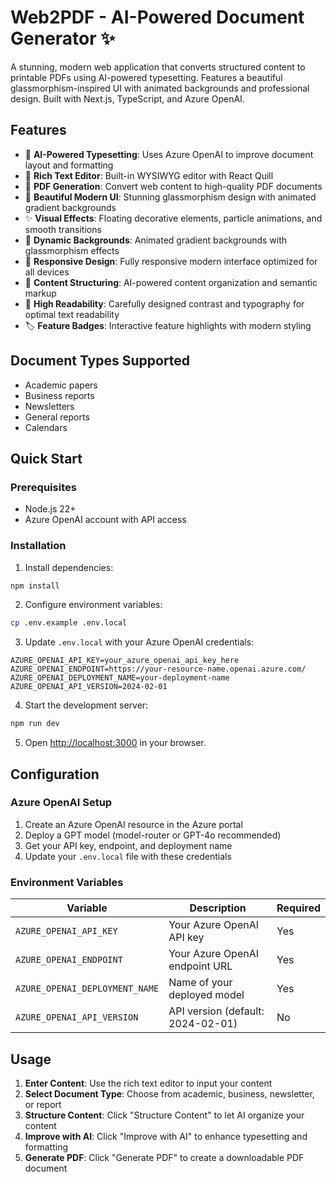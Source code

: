 # Web2PDF - AI-Powered Document Generator ✨

A stunning, modern web application that converts structured content to printable PDFs using AI-powered typesetting. Features a beautiful glassmorphism-inspired UI with animated backgrounds and professional design. Built with Next.js, TypeScript, and Azure OpenAI.

## Features

- 🤖 **AI-Powered Typesetting**: Uses Azure OpenAI to improve document layout and formatting
- 📝 **Rich Text Editor**: Built-in WYSIWYG editor with React Quill
- 📄 **PDF Generation**: Convert web content to high-quality PDF documents
- 🎨 **Beautiful Modern UI**: Stunning glassmorphism design with animated gradient backgrounds
- ✨ **Visual Effects**: Floating decorative elements, particle animations, and smooth transitions
- 🌈 **Dynamic Backgrounds**: Animated gradient backgrounds with glassmorphism effects
- 📱 **Responsive Design**: Fully responsive modern interface optimized for all devices
- 🔧 **Content Structuring**: AI-powered content organization and semantic markup
- 🎯 **High Readability**: Carefully designed contrast and typography for optimal text readability
- 🏷️ **Feature Badges**: Interactive feature highlights with modern styling

## Document Types Supported

- Academic papers
- Business reports
- Newsletters
- General reports
- Calendars

## Quick Start

### Prerequisites

- Node.js 22+
- Azure OpenAI account with API access

### Installation

1. Install dependencies:
```bash
npm install
```

2. Configure environment variables:
```bash
cp .env.example .env.local
```

3. Update `.env.local` with your Azure OpenAI credentials:
```env
AZURE_OPENAI_API_KEY=your_azure_openai_api_key_here
AZURE_OPENAI_ENDPOINT=https://your-resource-name.openai.azure.com/
AZURE_OPENAI_DEPLOYMENT_NAME=your-deployment-name
AZURE_OPENAI_API_VERSION=2024-02-01
```

4. Start the development server:
```bash
npm run dev
```

5. Open [http://localhost:3000](http://localhost:3000) in your browser.

## Configuration

### Azure OpenAI Setup

1. Create an Azure OpenAI resource in the Azure portal
2. Deploy a GPT model (model-router or GPT-4o recommended)
3. Get your API key, endpoint, and deployment name
4. Update your `.env.local` file with these credentials

### Environment Variables

| Variable | Description | Required |
|----------|-------------|----------|
| `AZURE_OPENAI_API_KEY` | Your Azure OpenAI API key | Yes |
| `AZURE_OPENAI_ENDPOINT` | Your Azure OpenAI endpoint URL | Yes |
| `AZURE_OPENAI_DEPLOYMENT_NAME` | Name of your deployed model | Yes |
| `AZURE_OPENAI_API_VERSION` | API version (default: 2024-02-01) | No |

## Usage

1. **Enter Content**: Use the rich text editor to input your content
2. **Select Document Type**: Choose from academic, business, newsletter, or report
3. **Structure Content**: Click "Structure Content" to let AI organize your content
4. **Improve with AI**: Click "Improve with AI" to enhance typesetting and formatting
5. **Generate PDF**: Click "Generate PDF" to create a downloadable PDF document
